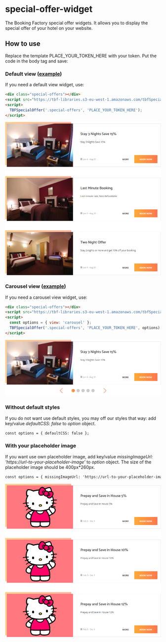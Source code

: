 # special-offer-widget
The Booking Factory special offer widgets.
It allows you to display the special offer of your hotel on your website.
## How to use
Replace the template PLACE_YOUR_TOKEN_HERE with your token. Put the code in the body tag and save:
### Default view ([example](https://lakchmu.github.io/special-offer-widget/#default))
If you need a default view widget, use:
```html
<div class="special-offers"></div>
<script src="https://tbf-libraries.s3-eu-west-1.amazonaws.com/tbfSpecialOffers.latest.js"></script>
<script>
  TBFSpecialOffer('.special-offers', 'PLACE_YOUR_TOKEN_HERE');
</script>
```
![example](./example-default-view.png)
### Carousel view ([example](https://lakchmu.github.io/special-offer-widget/#carousel))
If you need a carousel view widget, use:
```html
<div class="special-offers"></div>
<script src="https://tbf-libraries.s3-eu-west-1.amazonaws.com/tbfSpecialOffers.latest.js"></script>
<script>
  const options = { view: 'carousel' };
  TBFSpecialOffer('.special-offers', 'PLACE_YOUR_TOKEN_HERE', options);
</script>
```
![example](./example-carousel-view.png)
### Without default styles
If you do not want use default styles, you may off our styles that way: add key/value _defaultCSS: false_ to _option_ object.
```html
const options = { defaultCSS: false };
```
### With your placeholder image
If you want use own placeholder image, add key/value _missingImageUrl: 'https://url-to-your-placeholder-image'_ to _option_ object. The size of the placeholder image should be 400px*260px.
```html
const options = { missingImageUrl: 'https://url-to-your-placeholder-image' };
```
![example](./example-with-own-placeholder-image.png)